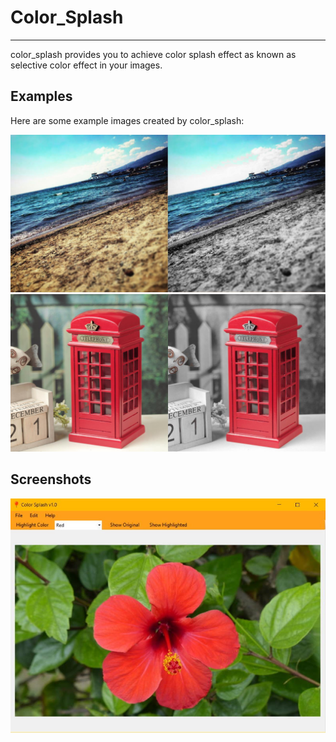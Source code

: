 # Color_Splash
------
color_splash provides you to achieve color splash effect as known as selective color effect in your images.

## Examples
Here are some example images created by color_splash:<br>

![](pics/sahil_ornek.JPG)
<br>
![](pics/telefon_ornek.JPG)

## Screenshots
![](pics/ss1.jpg)
